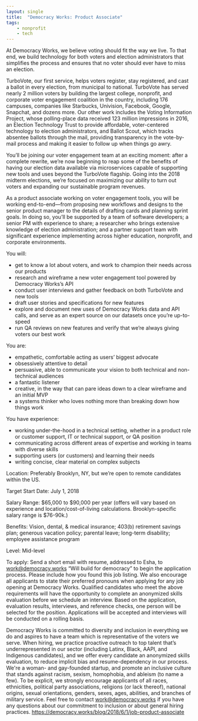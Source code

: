 ```yaml
---
layout: single
title:  "Democracy Works: Product Associate"
tags: 
    - nonprofit
    - tech
---
```

At Democracy Works, we believe voting should fit the way we live. To that end, we build technology for both voters and election administrators that simplifies the process and ensures that no voter should ever have to miss an election.

TurboVote, our first service, helps voters register, stay registered, and cast a ballot in every election, from municipal to national. TurboVote has served nearly 2 million voters by building the largest college, nonprofit, and corporate voter engagement coalition in the country, including 176 campuses, companies like Starbucks, Univision, Facebook, Google, Snapchat, and dozens more. Our other work includes the Voting Information Project, whose polling-place data received 123 million impressions in 2016, an Election Technology Trust to provide affordable, voter-centered technology to election administrators, and Ballot Scout, which tracks absentee ballots through the mail, providing transparency in the vote-by-mail process and making it easier to follow up when things go awry.

You’ll be joining our voter engagement team at an exciting moment: after a complete rewrite, we’re now beginning to reap some of the benefits of having our election data available via microservices capable of supporting new tools and uses beyond the TurboVote flagship. Going into the 2018 midterm elections, we’re focused on maximizing our ability to turn out voters and expanding our sustainable program revenues.

As a product associate working on voter engagement tools, you will be working end-to-end—from proposing new workflows and designs to the senior product manager to the details of drafting cards and planning sprint goals. In doing so, you’ll be supported by a team of software developers; a senior PM with experience to share; a researcher who brings extensive knowledge of election administration; and a partner support team with significant experience implementing across higher education, nonprofit, and corporate environments.

You will:
* get to know a lot about voters, and work to champion their needs across our products
* research and wireframe a new voter engagement tool powered by Democracy Works’s API
* conduct user interviews and gather feedback on both TurboVote and new tools
* draft user stories and specifications for new features
* explore and document new uses of Democracy Works data and API calls, and serve as an expert source on our datasets once you’re up-to-speed
* run QA reviews on new features and verify that we’re always giving voters our best work

You are:
* empathetic, comfortable acting as users’ biggest advocate
* obsessively attentive to detail
* persuasive, able to communicate your vision to both technical and non-technical audiences
* a fantastic listener
* creative, in the way that can pare ideas down to a clear wireframe and an initial MVP
* a systems thinker who loves nothing more than breaking down how things work

You have experience:
* working under-the-hood in a technical setting, whether in a product role or customer support, IT or technical support, or QA position
* communicating across different areas of expertise and working in teams with diverse skills
* supporting users (or customers) and learning their needs
* writing concise, clear material on complex subjects


Location: Preferably Brooklyn, NY, but we’re open to remote candidates within the US.

Target Start Date: July 1, 2018

Salary Range: $65,000 to $90,000 per year (offers will vary based on experience and location/cost-of-living calculations. Brooklyn-specific salary range is $76-90k.)

Benefits: Vision, dental, & medical insurance; 403(b) retirement savings plan; generous vacation policy; parental leave; long-term disability; employee assistance program

Level: Mid-level

To apply:
Send a short email with resume, addressed to Esha, to work@democracy.works “Will build for democracy” to begin the application process. Please include how you found this job listing. We also encourage all applicants to state their preferred pronouns when applying for any job opening at Democracy Works. Qualified candidates who meet the above requirements will have the opportunity to complete an anonymized skills evaluation before we schedule an interview. Based on the application, evaluation results, interviews, and reference checks, one person will be selected for the position.
Applications will be accepted and interviews will be conducted on a rolling basis.

Democracy Works is committed to diversity and inclusion in everything we do and aspires to have a team which is representative of the voters we serve. When hiring, we practice proactive outreach to top talent that’s underrepresented in our sector (including Latinx, Black, AAPI, and Indigenous candidates), and we offer every candidate an anonymized skills evaluation, to reduce implicit bias and resume-dependency in our process. We're a woman- and gay-founded startup, and promote an inclusive culture that stands against racism, sexism, homophobia, and ableism (to name a few). To be explicit, we strongly encourage applicants of all races, ethnicities, political party associations, religions (or lack thereof), national origins, sexual orientations, genders, sexes, ages, abilities, and branches of military service. Feel free to contact work@democracy.works if you have any questions about our commitment to inclusion or about general hiring practices.
https://democracy.works/blog/2018/6/1/job-product-associate 
